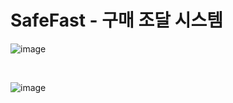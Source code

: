 # SafeFast - 구매 조달 시스템
![image](https://github.com/user-attachments/assets/76d94296-47e3-44f2-9c67-021aadcbcdfa)

<br>

![image](https://github.com/user-attachments/assets/54c6c3f4-4b58-41b2-a08c-1af02c01fe6d)
